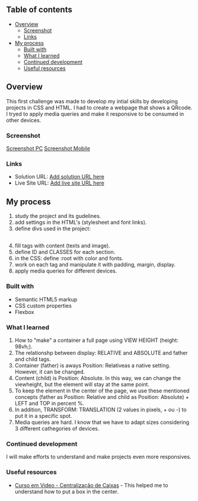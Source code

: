 
## Table of contents

- [Overview](#overview)
  - [Screenshot](#screenshot)
  - [Links](#links)
- [My process](#my-process)
  - [Built with](#built-with)
  - [What I learned](#what-i-learned)
  - [Continued development](#continued-development)
  - [Useful resources](#useful-resources)


## Overview
This first challenge was made to develop my intial skills by developing projects in CSS and HTML.
I had to create a webpage that shows a QRcode. I tryed to apply media queries and make it responsive to be consumed in other devices. 

### Screenshot

[Screenshot PC](/images/screenshot%20pc.png)
[Screenshot Mobile](/images/screenshot%20mobile.png)

### Links

- Solution URL: [Add solution URL here](https://your-solution-url.com)
- Live Site URL: [Add live site URL here](https://your-live-site-url.com)

## My process

1. study the project and its gudelines.
2. add settings in the HTML's <head> (stylesheet and font links).
3. define divs used in the project:
    <main>
      <article>
        <div>
            <h1>    </h1>
            <p>    </p>
        </div>
      </article>
    </main>
4. fill tags with content (texts and image).
5. define ID and CLASSES for each section.
6. in the CSS: define :root with color and fonts.
7. work on each tag and manipulate it with padding, margin, display.
8. apply media queries for different devices.
 

### Built with

- Semantic HTML5 markup
- CSS custom properties
- Flexbox


### What I learned

1. How to "make" a container a full page using VIEW HEIGHT (height: 98vh;).
2. The relationshp between display: RELATIVE and ABSOLUTE and father and child tags.
3. Container (father) is aways Position: Relativeas a native setting. However, it can be changed. 
4. Content (child) is Position: Absolute. In this way, we can change the viewheight, but the element will stay at the same point.
5. To keep the element in the center of the page, we use these mentioned concepts (father as Position: Relative and child as Position: Absolute) + LEFT and TOP in percent %. 
6. In addition, TRANSFORM: TRANSLATION (2 values in pixels, + ou -) to put it in a specific spot.
7. Media queries are hard. I know that we have to adapt sizes considering 3 different cathegories of devices.

### Continued development

I will make efforts to understand and make projects even more responsives. 


### Useful resources

- [Curso em Video - Centralização de Caixas](https://www.youtube.com/watch?v=-w0Qo_qQiRg&list=PLHz_AreHm4dmcAviDwiGgHbeEJToxbOpZ&index=18) - This helped me to understand how to put a box in the center.

